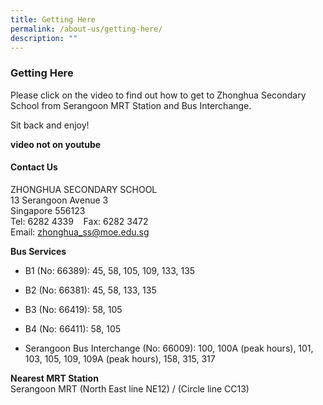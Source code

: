 ```yaml
---
title: Getting Here
permalink: /about-us/getting-here/
description: ""
---
```

### **Getting Here**
Please click on the video to find out how to get to Zhonghua Secondary School from Serangoon MRT Station and Bus Interchange.

Sit back and enjoy!

**video not on youtube**

#### **Contact Us**
ZHONGHUA SECONDARY SCHOOL  
13 Serangoon Avenue 3  
Singapore 556123  
Tel: 6282 4339    Fax: 6282 3472  
Email: [zhonghua\_ss@moe.edu.sg](mailto:zhonghua_ss@moe.edu.sg)  
  
**Bus Services**  
*   B1 (No: 66389): 45, 58, 105, 109, 133, 135  
    
*   B2 (No: 66381): 45, 58, 133, 135  
    
*   B3 (No: 66419): 58, 105  
    
*   B4 (No: 66411): 58, 105  
    
*   Serangoon Bus Interchange (No: 66009): 100, 100A (peak hours), 101, 103, 105, 109, 109A (peak hours), 158, 315, 317

  

**Nearest MRT Station**<br>
Serangoon MRT (North East line NE12) / (Circle line CC13)
